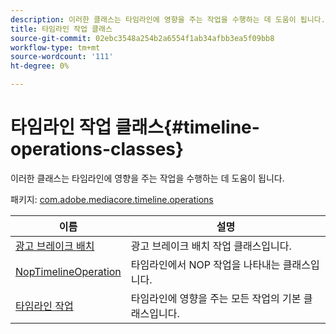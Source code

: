 ```yaml
---
description: 이러한 클래스는 타임라인에 영향을 주는 작업을 수행하는 데 도움이 됩니다.
title: 타임라인 작업 클래스
source-git-commit: 02ebc3548a254b2a6554f1ab34afbb3ea5f09bb8
workflow-type: tm+mt
source-wordcount: '111'
ht-degree: 0%

---
```


# 타임라인 작업 클래스{#timeline-operations-classes}

이러한 클래스는 타임라인에 영향을 주는 작업을 수행하는 데 도움이 됩니다.

패키지: [com.adobe.mediacore.timeline.operations](https://help.adobe.com/en_US/primetime/api/psdk/asdoc-dhls_1.4/com/adobe/mediacore/timeline/operations/package-detail.html)

| 이름 | 설명 |
|---|---|
| [광고 브레이크 배치](https://help.adobe.com/en_US/primetime/api/psdk/asdoc-dhls_1.4/com/adobe/mediacore/timeline/operations/AdBreakPlacement.html) | 광고 브레이크 배치 작업 클래스입니다. |
| [NopTimelineOperation](https://help.adobe.com/en_US/primetime/api/psdk/asdoc-dhls_1.4/com/adobe/mediacore/timeline/operations/NopTimelineOperation.html) | 타임라인에서 NOP 작업을 나타내는 클래스입니다. |
| [타임라인 작업](https://help.adobe.com/en_US/primetime/api/psdk/asdoc-dhls_1.4/com/adobe/mediacore/timeline/operations/TimelineOperation.html) | 타임라인에 영향을 주는 모든 작업의 기본 클래스입니다. |
